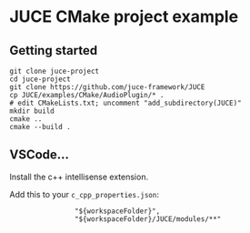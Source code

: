 # JUCE CMake project example

## Getting started

```
git clone juce-project
cd juce-project
git clone https://github.com/juce-framework/JUCE
cp JUCE/examples/CMake/AudioPlugin/* .
# edit CMakeLists.txt; uncomment "add_subdirectory(JUCE)"
mkdir build
cmake ..
cmake --build .
```

## VSCode...

Install the c++ intellisense extension.

Add this to your `c_cpp_properties.json`:

```
                "${workspaceFolder}",
                "${workspaceFolder}/JUCE/modules/**"
```